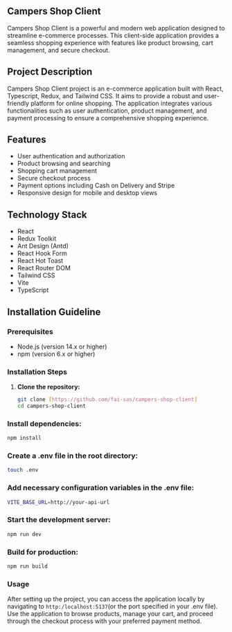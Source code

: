## Campers Shop Client

Campers Shop Client is a powerful and modern web application designed to streamline e-commerce processes. This client-side application provides a seamless shopping experience with features like product browsing, cart management, and secure checkout.

## Project Description

Campers Shop Client project is an e-commerce application built with React, Typescript, Redux, and Tailwind CSS. It aims to provide a robust and user-friendly platform for online shopping. The application integrates various functionalities such as user authentication, product management, and payment processing to ensure a comprehensive shopping experience.

## Features

- User authentication and authorization
- Product browsing and searching
- Shopping cart management
- Secure checkout process
- Payment options including Cash on Delivery and Stripe
- Responsive design for mobile and desktop views

## Technology Stack

- React
- Redux Toolkit
- Ant Design (Antd)
- React Hook Form
- React Hot Toast
- React Router DOM
- Tailwind CSS
- Vite
- TypeScript

## Installation Guideline

### Prerequisites

- Node.js (version 14.x or higher)
- npm (version 6.x or higher)

### Installation Steps

1. **Clone the repository:**
   ```bash
   git clone [https://github.com/fai-sas/campers-shop-client]
   cd campers-shop-client
   ```

### Install dependencies:

```bash
npm install
```

### Create a .env file in the root directory:

```bash
touch .env
```

### Add necessary configuration variables in the .env file:

```bash
VITE_BASE_URL=http://your-api-url
```

### Start the development server:

```bash
npm run dev
```

### Build for production:

```bash
npm run build
```

### Usage

After setting up the project, you can access the application locally by navigating to `http:/localhost:5137`(or the port specified in your .env file). Use the application to browse products, manage your cart, and proceed through the checkout process with your preferred payment method.
